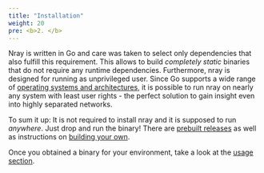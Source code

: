 ```yaml
---
title: "Installation"
weight: 20
pre: <b>2. </b>
---
```


Nray is written in Go and care was taken to select only dependencies that also fulfill this requirement.
This allows to build *completely static* binaries that do not require any runtime dependencies.
Furthermore, nray is designed for running as unprivileged user. 
Since Go supports a wide range of [operating systems and architectures](https://github.com/golang/go/blob/master/src/go/build/syslist.go), it is possible to run nray on nearly any system with least user rights - the perfect solution to gain insight even into highly separated networks.

To sum it up: It is not required to install nray and it is supposed to run *anywhere*. Just drop and run the binary! There are [prebuilt releases](prebuilt) as well as instructions on [building your own](build-your-own).

Once you obtained a binary for your environment, take a look at the [usage section](../usage).